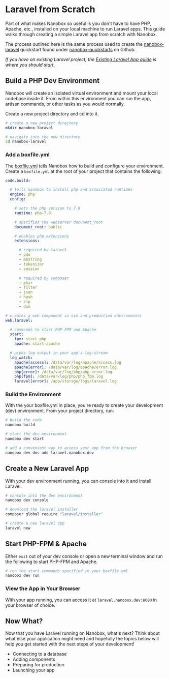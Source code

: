 # Laravel from Scratch

Part of what makes Nanobox so useful is you don't have to have PHP, Apache, etc., installed on your local machine to run Laravel apps. This guide walks through creating a simple Laravel app from scratch with Nanobox.

The process outlined here is the same process used to create the [nanobox-laravel](https://github.com/nanobox-quickstarts/nanobox-laravel) quickstart found under [nanobox-quickstarts](https://github.com/nanobox-quickstarts) on Github.

*If you have an existing Laravel project, the [Existing Laravel App guide](/php/laravel/getting-started/existing-app) is where you should start.*


## Build a PHP Dev Environment
Nanobox will create an isolated virtual environment and mount your local codebase inside it. From within this environment you can run the app, artisan commands, or other tasks as you would normally.

Create a new project directory and cd into it.

```bash
# create a new project directory
mkdir nanobox-laravel

# navigate into the new directory
cd nanobox-laravel
```

### Add a boxfile.yml
The [boxfile.yml](https://docs.nanobox.io/boxfile/) tells Nanobox how to build and configure your environment. Create a `boxfile.yml` at the root of your project that contains the following:

```yaml
code.build:

  # tells nanobox to install php and associated runtimes
  engine: php
  config:

    # sets the php version to 7.0
    runtime: php-7.0

    # specifies the webserver document_root
    document_root: public

    # enables php extensions
    extensions:

      # required by laravel
      - pdo
      - mbstring
      - tokenizer
      - session

      # required by composer
      - phar
      - filter
      - json
      - hash
      - zip
      - dom

# creates a web component in sim and production environments
web.laravel:

  # commands to start PHP-FPM and Apache
  start:
    fpm: start-php
    apache: start-apache

  # pipes log output in your app's log-stream
  log_watch:
    apache[access]: /data/var/log/apache/access.log
    apache[error]: /data/var/log/apache/error.log
    php[error]: /data/var/log/php/php_error.log
    php[fpm]: /data/var/log/php/php_fpm.log
    laravel[error]: /app/storage/logs/laravel.log
```

### Build the Environment
With the your boxfile.yml in place, you're ready to create your development (dev) environment. From your project directory, run:

```bash
# build the code
nanobox build

# start the dev environment
nanobox dev start

# add a convenient way to access your app from the browser
nanobox dev dns add laravel.nanobox.dev
```

## Create a New Laravel App
With your dev environment running, you can console into it and install Laravel.

```bash
# console into the dev environment
nanobox dev console

# download the laravel installer
composer global require "laravel/installer"

# create a new laravel app
laravel new
```

## Start PHP-FPM & Apache
Either `exit` out of your dev console or open a new terminal window and run the following to start PHP-FPM and Apache.

```bash
# run the start commands specified in your boxfile.yml
nanobox dev run
```

### View the App in Your Browser
With your app running, you can access it at `laravel.nanobox.dev:8080` in your browser of choice.

## Now What?
Now that you have Laravel running on Nanobox, what's next? Think about what else your application might need and hopefully the topics below will help you get started with the next steps of your development!

* Connecting to a database
* Adding components
* Preparing for production
* Launching your app
